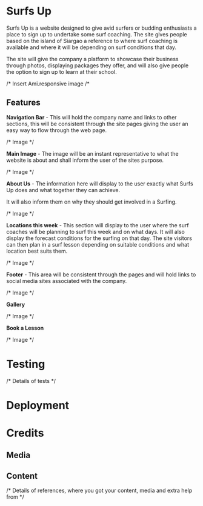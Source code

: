 # Surfs Up #

Surfs Up is a website designed to give avid surfers or budding enthusiasts a place to sign up to undertake some surf coaching. The site gives people based on the island of Siargao a reference to where surf coaching is available and where it will be depending on surf conditions that day.

The site will give the company a platform to showcase their business through photos, displaying packages they offer, and will also give people the option to sign up to learn at their school.

/* Insert Ami.responsive image /*

## Features ##

**Navigation Bar** - This will hold the company name and links to other sections, this will be consistent through the site pages giving the user an easy way to flow through the web page.

/* Image */

**Main Image** - The image will be an instant representative to what the website is about and shall inform the user of the sites purpose.

/* Image */

**About Us** - The information here will display to the user exactly what Surfs Up does and what together they can achieve.

It will also inform them on why they should get involved in a Surfing.

/* Image */

**Locations this week** - This section will display to the user where the surf coaches will be planning to surf this week and on what days. It will also display the forecast conditions for the surfing on that day. The site visitors can then plan in a surf lesson depending on suitable conditions and what location best suits them.

/* Image */

**Footer** - This area will be consistent through the pages and will hold links to social media sites associated with the company.

/* Image */

**Gallery**

/* Image */

**Book a Lesson**

/* Image */


# Testing #

/* Details of tests */

# Deployment #

# Credits #

## Media ##

## Content ##

/* Details of references, where you got your content, media and extra help from */